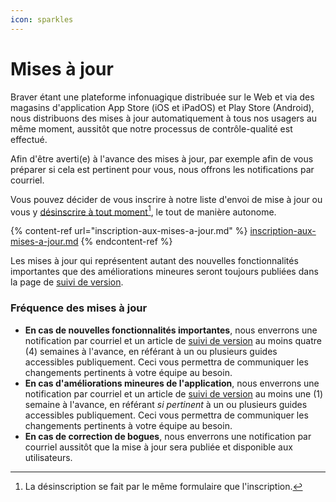 ```yaml
---
icon: sparkles
---
```


# Mises à jour

Braver étant une plateforme infonuagique distribuée sur le Web et via des magasins d'application App Store (iOS et iPadOS) et Play Store (Android), nous distribuons des mises à jour automatiquement à tous nos usagers au même moment, aussitôt que notre processus de contrôle-qualité est effectué.

Afin d'être averti(e) à l'avance des mises à jour, par exemple afin de vous préparer si cela est pertinent pour vous, nous offrons les notifications par courriel.

Vous pouvez décider de vous inscrire à notre liste d'envoi de mise à jour ou vous y [désinscrire à tout moment](#user-content-fn-1)[^1], le tout de manière autonome.

{% content-ref url="inscription-aux-mises-a-jour.md" %}
[inscription-aux-mises-a-jour.md](inscription-aux-mises-a-jour.md)
{% endcontent-ref %}

Les mises à jour qui représentent autant des nouvelles fonctionnalités importantes que des améliorations mineures seront toujours publiées dans la page de [suivi de version](https://app.gitbook.com/o/zMIZEnF83uQLxLHiNR0f/s/57ZaWz2PEvUFxecHed5o/).

### Fréquence des mises à jour

* **En cas de nouvelles fonctionnalités importantes**, nous enverrons une notification par courriel et un article de [suivi de version](https://app.gitbook.com/s/57ZaWz2PEvUFxecHed5o/) au moins quatre (4) semaines à l'avance, en référant à un ou plusieurs guides accessibles publiquement. Ceci vous permettra de communiquer les changements pertinents à votre équipe au besoin.
* **En cas d'améliorations mineures de l'application**, nous enverrons une notification par courriel et un article de [suivi de version](https://app.gitbook.com/s/57ZaWz2PEvUFxecHed5o/) au moins une (1) semaine à l'avance, en référant _si pertinent_ à un ou plusieurs guides accessibles publiquement. Ceci vous permettra de communiquer les changements pertinents à votre équipe au besoin.
* **En cas de correction de bogues**, nous enverrons une notification par courriel aussitôt que la mise à jour sera publiée et disponible aux utilisateurs.

[^1]: La désinscription se fait par le même formulaire que l'inscription.